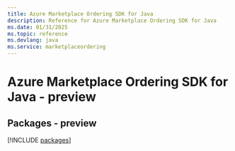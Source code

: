 ```yaml
---
title: Azure Marketplace Ordering SDK for Java
description: Reference for Azure Marketplace Ordering SDK for Java
ms.date: 01/31/2025
ms.topic: reference
ms.devlang: java
ms.service: marketplaceordering
---
```

# Azure Marketplace Ordering SDK for Java - preview
## Packages - preview
[!INCLUDE [packages](marketplace-ordering-index.md)]